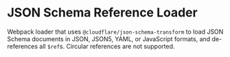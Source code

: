 # JSON Schema Reference Loader

Webpack loader that uses `@cloudflare/json-schema-transform` to load JSON Schema documents in JSON, JSON5, YAML, or JavaScript formats, and de-references all `$ref`s.  Circular references are not supported.
